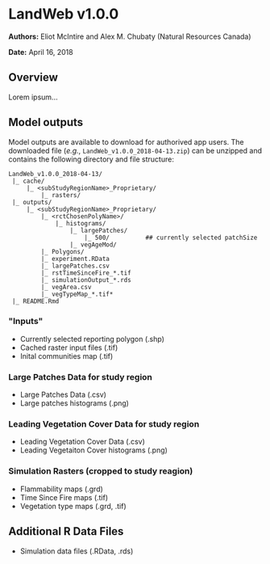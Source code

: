 # LandWeb v1.0.0

**Authors:** Eliot McIntire and Alex M. Chubaty (Natural Resources Canada)

**Date:** April 16, 2018

## Overview

Lorem ipsum...

## Model outputs

Model outputs are available to download for authorived app users.
The downloaded file (*e.g.*, `LandWeb_v1.0.0_2018-04-13.zip`) can be unzipped and contains the following directory and file structure:

```
LandWeb_v1.0.0_2018-04-13/
 |_ cache/
     |_ <subStudyRegionName>_Proprietary/
         |_ rasters/
 |_ outputs/
     |_ <subStudyRegionName>_Proprietary/
         |_ <rctChosenPolyName>/
             |_ histograms/
                 |_ largePatches/
                     |_ 500/          ## currently selected patchSize
                 |_ vegAgeMod/
         |_ Polygons/
         |_ experiment.RData
         |_ largePatches.csv
         |_ rstTimeSinceFire_*.tif
         |_ simulationOutput_*.rds
         |_ vegArea.csv
         |_ vegTypeMap_*.tif*
 |_ README.Rmd
```

### "Inputs"

- Currently selected reporting polygon (.shp)
- Cached raster input files (.tif)
- Inital communities map (.tif)

### Large Patches Data for study region

- Large Patches Data (.csv)
- Large patches histograms (.png)

### Leading Vegetation Cover Data for study region

- Leading Vegetation Cover Data (.csv)
- Leading Vegetaiton Cover histograms (.png)

### Simulation Rasters (cropped to study reagion)

- Flammability maps (.grd)
- Time Since Fire maps (.tif)
- Vegetation type maps (.grd, .tif)

## Additional R Data Files

- Simulation data files (.RData, .rds)
